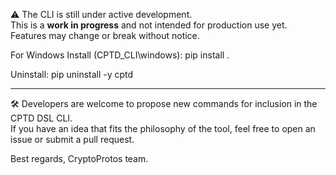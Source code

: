 ⚠️ The CLI is still under active development.  
This is a **work in progress** and not intended for production use yet.  
Features may change or break without notice.


For Windows
Install (CPTD_CLI\windows\): 
pip install .

Uninstall:
pip uninstall -y cptd


------------------

🛠️ Developers are welcome to propose new commands for inclusion in the CPTD DSL CLI.  
If you have an idea that fits the philosophy of the tool, feel free to open an issue or submit a pull request.

Best regards, CryptoProtos team.
